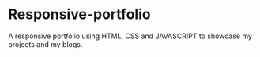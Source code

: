 # Responsive-portfolio

 A responsive portfolio using HTML, CSS and JAVASCRIPT to showcase my projects and my blogs.
